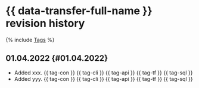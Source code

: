# {{ data-transfer-full-name }} revision history

{% include [Tags](../_includes/mdb/release-notes-tags.md) %}

## 01.04.2022 {#01.04.2022}

* Added xxx. {{ tag-con }} {{ tag-cli }} {{ tag-api }} {{ tag-tf }} {{ tag-sql }}
* Added yyy. {{ tag-con }} {{ tag-cli }} {{ tag-api }} {{ tag-tf }} {{ tag-sql }}
